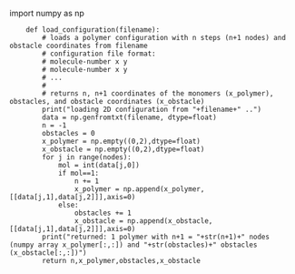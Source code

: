 import numpy as np

        def load_configuration(filename):
            # loads a polymer configuration with n steps (n+1 nodes) and obstacle coordinates from filename
            # configuration file format: 
            # molecule-number x y 
            # molecule-number x y 
            # ...
            #
            # returns n, n+1 coordinates of the monomers (x_polymer), obstacles, and obstacle coordinates (x_obstacle)
            print("loading 2D configuration from "+filename+" ..")
            data = np.genfromtxt(filename, dtype=float)
            n = -1
            obstacles = 0
            x_polymer = np.empty((0,2),dtype=float)
            x_obstacle = np.empty((0,2),dtype=float)
            for j in range(nodes):
                mol = int(data[j,0])
                if mol==1:
                    n += 1
                    x_polymer = np.append(x_polymer,[[data[j,1],data[j,2]]],axis=0)
                else:
                    obstacles += 1
                    x_obstacle = np.append(x_obstacle,[[data[j,1],data[j,2]]],axis=0)
            print("returned: 1 polymer with n+1 = "+str(n+1)+" nodes (numpy array x_polymer[:,:]) and "+str(obstacles)+" obstacles (x_obstacle[:,:])")
            return n,x_polymer,obstacles,x_obstacle
